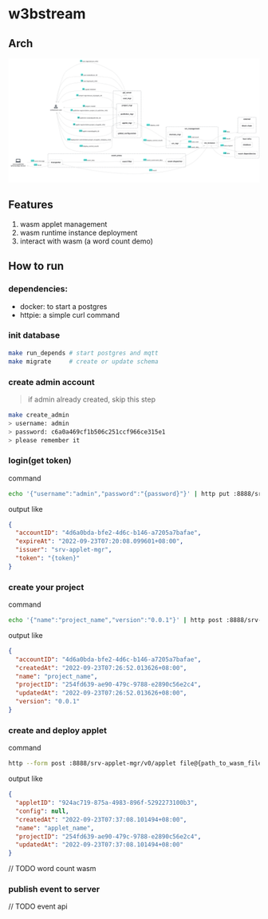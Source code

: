 # w3bstream

## Arch

![w3bstream](__doc__/modules_and_dataflow.png)

## Features

1. wasm applet management
2. wasm runtime instance deployment
3. interact with wasm (a word count demo)

## How to run

### dependencies:

- docker: to start a postgres
- httpie: a simple curl command

### init database

```sh
make run_depends # start postgres and mqtt
make migrate     # create or update schema
```

### create admin account

> if admin already created, skip this step

```sh
make create_admin
> username: admin
> password: c6a0a469cf1b506c251ccf966ce315e1
> please remember it
```

### login(get token)

command

```sh
echo '{"username":"admin","password":"{password}"}' | http put :8888/srv-applet-mgr/v0/login 
```

output like

```json
{
  "accountID": "4d6a0bda-bfe2-4d6c-b146-a7205a7bafae",
  "expireAt": "2022-09-23T07:20:08.099601+08:00",
  "issuer": "srv-applet-mgr",
  "token": "{token}"
}
```

### create your project

command

```sh
echo '{"name":"project_name","version":"0.0.1"}' | http post :8888/srv-applet-mgr/v0/project -A bearer -a {token}
```

output like

```json
{
  "accountID": "4d6a0bda-bfe2-4d6c-b146-a7205a7bafae",
  "createdAt": "2022-09-23T07:26:52.013626+08:00",
  "name": "project_name",
  "projectID": "254fd639-ae90-479c-9788-e2890c56e2c4",
  "updatedAt": "2022-09-23T07:26:52.013626+08:00",
  "version": "0.0.1"
}
```

### create and deploy applet

command

```sh
http --form post :8888/srv-applet-mgr/v0/applet file@{path_to_wasm_file} info='{"projectID":"254fd639-ae90-479c-9788-e2890c56e2c4","appletName":"applet_name"}' -A bearer -a {token}
```

output like

```json
{
  "appletID": "924ac719-875a-4983-896f-5292273100b3",
  "config": null,
  "createdAt": "2022-09-23T07:37:08.101494+08:00",
  "name": "applet_name",
  "projectID": "254fd639-ae90-479c-9788-e2890c56e2c4",
  "updatedAt": "2022-09-23T07:37:08.101494+08:00"
}
```

// TODO word count wasm

### publish event to server

// TODO event api
